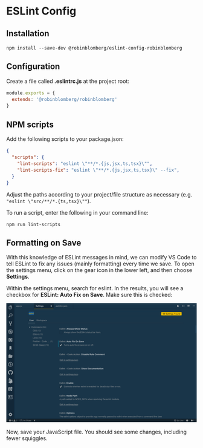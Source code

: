 # ESLint Config

## Installation

```
npm install --save-dev @robinblomberg/eslint-config-robinblomberg
```

## Configuration

Create a file called **.eslintrc.js** at the project root:

```javascript
module.exports = {
  extends: '@robinblomberg/robinblomberg'
}
```

## NPM scripts

Add the following scripts to your package.json:

```json
{
  "scripts": {
    "lint-scripts": "eslint \"**/*.{js,jsx,ts,tsx}\"",
    "lint-scripts-fix": "eslint \"**/*.{js,jsx,ts,tsx}\" --fix",
  }
}
```

Adjust the paths according to your project/file structure as necessary (e.g. `"eslint \"src/**/*.{ts,tsx}\""`).

To run a script, enter the following in your command line:

```
npm run lint-scripts
```

## Formatting on Save

With this knowledge of ESLint messages in mind, we can modify VS Code to tell ESLint to fix any issues (mainly formatting) every time we save. To open the settings menu, click on the gear icon in the lower left, and then choose **Settings**.

Within the settings menu, search for eslint. In the results, you will see a checkbox for **ESLint: Auto Fix on Save**. Make sure this is checked:

![VS Code Settings](./docs/images/mycmb9lgf1joqvp6r9jq.png)

Now, save your JavaScript file. You should see some changes, including fewer squiggles.

